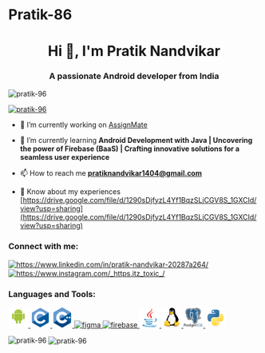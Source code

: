 # Pratik-86
<h1 align="center">Hi 👋, I'm Pratik Nandvikar</h1>
<h3 align="center">A passionate Android developer from India</h3>

<p align="left"> <img src="https://komarev.com/ghpvc/?username=pratik-96&label=Profile%20views&color=0e75b6&style=flat" alt="pratik-96" /> </p>

<p align="left"> <a href="https://github.com/ryo-ma/github-profile-trophy"><img src="https://github-profile-trophy.vercel.app/?username=pratik-96" alt="pratik-96" /></a> </p>

- 🔭 I’m currently working on [AssignMate](https://github.com/Pratik-96/AssignMate)

- 🌱 I’m currently learning **Android Development with Java | Uncovering the power of Firebase (BaaS) | Crafting innovative solutions for a seamless user experience**

- 📫 How to reach me **pratiknandvikar1404@gmail.com**

- 📄 Know about my experiences [https://drive.google.com/file/d/1290sDjfyzL4Yf1BqzSLjCGV8S_1GXCId/view?usp=sharing](https://drive.google.com/file/d/1290sDjfyzL4Yf1BqzSLjCGV8S_1GXCId/view?usp=sharing)

<h3 align="left">Connect with me:</h3>
<p align="left">
<a href="https://linkedin.com/in/https://www.linkedin.com/in/pratik-nandvikar-20287a264/" target="blank"><img align="center" src="https://raw.githubusercontent.com/rahuldkjain/github-profile-readme-generator/master/src/images/icons/Social/linked-in-alt.svg" alt="https://www.linkedin.com/in/pratik-nandvikar-20287a264/" height="30" width="40" /></a>
<a href="https://instagram.com/https://www.instagram.com/_https.itz_toxic_/" target="blank"><img align="center" src="https://raw.githubusercontent.com/rahuldkjain/github-profile-readme-generator/master/src/images/icons/Social/instagram.svg" alt="https://www.instagram.com/_https.itz_toxic_/" height="30" width="40" /></a>
</p>

<h3 align="left">Languages and Tools:</h3>
<p align="left"> <a href="https://developer.android.com" target="_blank" rel="noreferrer"> <img src="https://raw.githubusercontent.com/devicons/devicon/master/icons/android/android-original-wordmark.svg" alt="android" width="40" height="40"/> </a> <a href="https://www.cprogramming.com/" target="_blank" rel="noreferrer"> <img src="https://raw.githubusercontent.com/devicons/devicon/master/icons/c/c-original.svg" alt="c" width="40" height="40"/> </a> <a href="https://www.w3schools.com/cpp/" target="_blank" rel="noreferrer"> <img src="https://raw.githubusercontent.com/devicons/devicon/master/icons/cplusplus/cplusplus-original.svg" alt="cplusplus" width="40" height="40"/> </a> <a href="https://www.figma.com/" target="_blank" rel="noreferrer"> <img src="https://www.vectorlogo.zone/logos/figma/figma-icon.svg" alt="figma" width="40" height="40"/> </a> <a href="https://firebase.google.com/" target="_blank" rel="noreferrer"> <img src="https://www.vectorlogo.zone/logos/firebase/firebase-icon.svg" alt="firebase" width="40" height="40"/> </a> <a href="https://www.java.com" target="_blank" rel="noreferrer"> <img src="https://raw.githubusercontent.com/devicons/devicon/master/icons/java/java-original.svg" alt="java" width="40" height="40"/> </a> <a href="https://www.linux.org/" target="_blank" rel="noreferrer"> <img src="https://raw.githubusercontent.com/devicons/devicon/master/icons/linux/linux-original.svg" alt="linux" width="40" height="40"/> </a> <a href="https://www.postgresql.org" target="_blank" rel="noreferrer"> <img src="https://raw.githubusercontent.com/devicons/devicon/master/icons/postgresql/postgresql-original-wordmark.svg" alt="postgresql" width="40" height="40"/> </a> <a href="https://www.python.org" target="_blank" rel="noreferrer"> <img src="https://raw.githubusercontent.com/devicons/devicon/master/icons/python/python-original.svg" alt="python" width="40" height="40"/> </a> </p>

<p><img align="left" src="https://github-readme-stats.vercel.app/api/top-langs?username=pratik-96&show_icons=true&locale=en&layout=compact" alt="pratik-96" /></p>

<p>&nbsp;<img align="center" src="https://github-readme-stats.vercel.app/api?username=pratik-96&show_icons=true&locale=en" alt="pratik-96" /></p>

